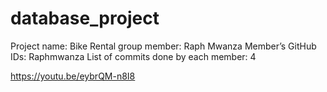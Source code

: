 # database_project

Project name: Bike Rental 
group member: Raph Mwanza
Member’s GitHub IDs: Raphmwanza
List of commits done by each member: 4

https://youtu.be/eybrQM-n8I8
